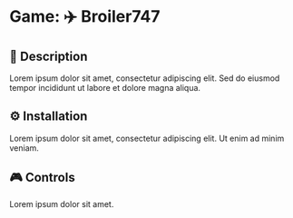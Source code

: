 # Game:  ✈️ Broiler747

## 📄 Description
Lorem ipsum dolor sit amet, consectetur adipiscing elit. Sed do eiusmod tempor incididunt ut labore et dolore magna aliqua.

## ⚙️ Installation
Lorem ipsum dolor sit amet, consectetur adipiscing elit. Ut enim ad minim veniam.

## 🎮 Controls
Lorem ipsum dolor sit amet.
